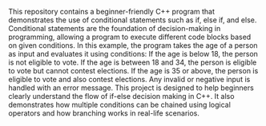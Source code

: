 This repository contains a beginner-friendly C++ program that demonstrates the use of conditional statements such as if, else if, and else. Conditional statements are the foundation of decision-making in programming, allowing a program to execute different code blocks based on given conditions.
In this example, the program takes the age of a person as input and evaluates it using conditions:
If the age is below 18, the person is not eligible to vote.
If the age is between 18 and 34, the person is eligible to vote but cannot contest elections.
If the age is 35 or above, the person is eligible to vote and also contest elections.
Any invalid or negative input is handled with an error message.
This project is designed to help beginners clearly understand the flow of if-else decision making in C++. It also demonstrates how multiple conditions can be chained using logical operators and how branching works in real-life scenarios.
